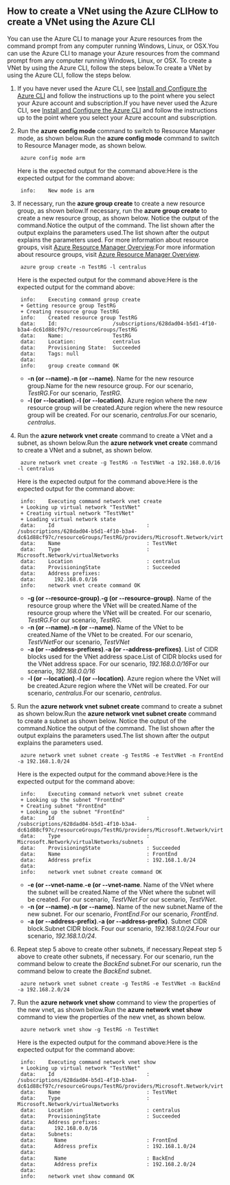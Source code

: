 ## <a name="how-to-create-a-vnet-using-the-azure-cli"></a><span data-ttu-id="ce7c6-101">How to create a VNet using the Azure CLI</span><span class="sxs-lookup"><span data-stu-id="ce7c6-101">How to create a VNet using the Azure CLI</span></span>
<span data-ttu-id="ce7c6-102">You can use the Azure CLI to manage your Azure resources from the command prompt from any computer running Windows, Linux, or OSX.</span><span class="sxs-lookup"><span data-stu-id="ce7c6-102">You can use the Azure CLI to manage your Azure resources from the command prompt from any computer running Windows, Linux, or OSX.</span></span> <span data-ttu-id="ce7c6-103">To create a VNet by using the Azure CLI, follow the steps below.</span><span class="sxs-lookup"><span data-stu-id="ce7c6-103">To create a VNet by using the Azure CLI, follow the steps below.</span></span>

1. <span data-ttu-id="ce7c6-104">If you have never used the Azure CLI, see [Install and Configure the Azure CLI](../articles/cli-install-nodejs.md) and follow the instructions up to the point where you select your Azure account and subscription.</span><span class="sxs-lookup"><span data-stu-id="ce7c6-104">If you have never used the Azure CLI, see [Install and Configure the Azure CLI](../articles/cli-install-nodejs.md) and follow the instructions up to the point where you select your Azure account and subscription.</span></span>
2. <span data-ttu-id="ce7c6-105">Run the **azure config mode** command to switch to Resource Manager mode, as shown below.</span><span class="sxs-lookup"><span data-stu-id="ce7c6-105">Run the **azure config mode** command to switch to Resource Manager mode, as shown below.</span></span>
   
        azure config mode arm
   
    <span data-ttu-id="ce7c6-106">Here is the expected output for the command above:</span><span class="sxs-lookup"><span data-stu-id="ce7c6-106">Here is the expected output for the command above:</span></span>
   
        info:    New mode is arm
3. <span data-ttu-id="ce7c6-107">If necessary, run the **azure group create** to create a new resource group, as shown below.</span><span class="sxs-lookup"><span data-stu-id="ce7c6-107">If necessary, run the **azure group create** to create a new resource group, as shown below.</span></span> <span data-ttu-id="ce7c6-108">Notice the output of the command.</span><span class="sxs-lookup"><span data-stu-id="ce7c6-108">Notice the output of the command.</span></span> <span data-ttu-id="ce7c6-109">The list shown after the output explains the parameters used.</span><span class="sxs-lookup"><span data-stu-id="ce7c6-109">The list shown after the output explains the parameters used.</span></span> <span data-ttu-id="ce7c6-110">For more information about resource groups, visit [Azure Resource Manager Overview](../articles/azure-resource-manager/resource-group-overview.md#resource-groups).</span><span class="sxs-lookup"><span data-stu-id="ce7c6-110">For more information about resource groups, visit [Azure Resource Manager Overview](../articles/azure-resource-manager/resource-group-overview.md#resource-groups).</span></span>
   
        azure group create -n TestRG -l centralus
   
    <span data-ttu-id="ce7c6-111">Here is the expected output for the command above:</span><span class="sxs-lookup"><span data-stu-id="ce7c6-111">Here is the expected output for the command above:</span></span>
   
        info:    Executing command group create
        + Getting resource group TestRG
        + Creating resource group TestRG
        info:    Created resource group TestRG
        data:    Id:                  /subscriptions/628dad04-b5d1-4f10-b3a4-dc61d88cf97c/resourceGroups/TestRG
        data:    Name:                TestRG
        data:    Location:            centralus
        data:    Provisioning State:  Succeeded
        data:    Tags: null
        data:
        info:    group create command OK
   
   * <span data-ttu-id="ce7c6-112">**-n (or --name)**.</span><span class="sxs-lookup"><span data-stu-id="ce7c6-112">**-n (or --name)**.</span></span> <span data-ttu-id="ce7c6-113">Name for the new resource group.</span><span class="sxs-lookup"><span data-stu-id="ce7c6-113">Name for the new resource group.</span></span> <span data-ttu-id="ce7c6-114">For our scenario, *TestRG*.</span><span class="sxs-lookup"><span data-stu-id="ce7c6-114">For our scenario, *TestRG*.</span></span>
   * <span data-ttu-id="ce7c6-115">**-l (or --location)**.</span><span class="sxs-lookup"><span data-stu-id="ce7c6-115">**-l (or --location)**.</span></span> <span data-ttu-id="ce7c6-116">Azure region where the new resource group will be created.</span><span class="sxs-lookup"><span data-stu-id="ce7c6-116">Azure region where the new resource group will be created.</span></span> <span data-ttu-id="ce7c6-117">For our scenario, *centralus*.</span><span class="sxs-lookup"><span data-stu-id="ce7c6-117">For our scenario, *centralus*.</span></span>
4. <span data-ttu-id="ce7c6-118">Run the **azure network vnet create** command to create a VNet and a subnet, as shown below.</span><span class="sxs-lookup"><span data-stu-id="ce7c6-118">Run the **azure network vnet create** command to create a VNet and a subnet, as shown below.</span></span> 
   
        azure network vnet create -g TestRG -n TestVNet -a 192.168.0.0/16 -l centralus
   
    <span data-ttu-id="ce7c6-119">Here is the expected output for the command above:</span><span class="sxs-lookup"><span data-stu-id="ce7c6-119">Here is the expected output for the command above:</span></span>
   
        info:    Executing command network vnet create
        + Looking up virtual network "TestVNet"
        + Creating virtual network "TestVNet"
        + Loading virtual network state
        data:    Id                              : /subscriptions/628dad04-b5d1-4f10-b3a4-dc61d88cf97c/resourceGroups/TestRG/providers/Microsoft.Network/virtualNetworks/TestVNet2
        data:    Name                            : TestVNet
        data:    Type                            : Microsoft.Network/virtualNetworks
        data:    Location                        : centralus
        data:    ProvisioningState               : Succeeded
        data:    Address prefixes:
        data:      192.168.0.0/16
        info:    network vnet create command OK
   
   * <span data-ttu-id="ce7c6-120">**-g (or --resource-group)**.</span><span class="sxs-lookup"><span data-stu-id="ce7c6-120">**-g (or --resource-group)**.</span></span> <span data-ttu-id="ce7c6-121">Name of the resource group where the VNet will be created.</span><span class="sxs-lookup"><span data-stu-id="ce7c6-121">Name of the resource group where the VNet will be created.</span></span> <span data-ttu-id="ce7c6-122">For our scenario, *TestRG*.</span><span class="sxs-lookup"><span data-stu-id="ce7c6-122">For our scenario, *TestRG*.</span></span>
   * <span data-ttu-id="ce7c6-123">**-n (or --name)**.</span><span class="sxs-lookup"><span data-stu-id="ce7c6-123">**-n (or --name)**.</span></span> <span data-ttu-id="ce7c6-124">Name of the VNet to be created.</span><span class="sxs-lookup"><span data-stu-id="ce7c6-124">Name of the VNet to be created.</span></span> <span data-ttu-id="ce7c6-125">For our scenario, *TestVNet*</span><span class="sxs-lookup"><span data-stu-id="ce7c6-125">For our scenario, *TestVNet*</span></span>
   * <span data-ttu-id="ce7c6-126">**-a (or --address-prefixes)**.</span><span class="sxs-lookup"><span data-stu-id="ce7c6-126">**-a (or --address-prefixes)**.</span></span> <span data-ttu-id="ce7c6-127">List of CIDR blocks used for the VNet address space.</span><span class="sxs-lookup"><span data-stu-id="ce7c6-127">List of CIDR blocks used for the VNet address space.</span></span> <span data-ttu-id="ce7c6-128">For our scenario, *192.168.0.0/16*</span><span class="sxs-lookup"><span data-stu-id="ce7c6-128">For our scenario, *192.168.0.0/16*</span></span>
   * <span data-ttu-id="ce7c6-129">**-l (or --location)**.</span><span class="sxs-lookup"><span data-stu-id="ce7c6-129">**-l (or --location)**.</span></span> <span data-ttu-id="ce7c6-130">Azure region where the VNet will be created.</span><span class="sxs-lookup"><span data-stu-id="ce7c6-130">Azure region where the VNet will be created.</span></span> <span data-ttu-id="ce7c6-131">For our scenario, *centralus*.</span><span class="sxs-lookup"><span data-stu-id="ce7c6-131">For our scenario, *centralus*.</span></span>
5. <span data-ttu-id="ce7c6-132">Run the **azure network vnet subnet create** command to create a subnet as shown below.</span><span class="sxs-lookup"><span data-stu-id="ce7c6-132">Run the **azure network vnet subnet create** command to create a subnet as shown below.</span></span> <span data-ttu-id="ce7c6-133">Notice the output of the command.</span><span class="sxs-lookup"><span data-stu-id="ce7c6-133">Notice the output of the command.</span></span> <span data-ttu-id="ce7c6-134">The list shown after the output explains the parameters used.</span><span class="sxs-lookup"><span data-stu-id="ce7c6-134">The list shown after the output explains the parameters used.</span></span>
   
        azure network vnet subnet create -g TestRG -e TestVNet -n FrontEnd -a 192.168.1.0/24
   
    <span data-ttu-id="ce7c6-135">Here is the expected output for the command above:</span><span class="sxs-lookup"><span data-stu-id="ce7c6-135">Here is the expected output for the command above:</span></span>
   
        info:    Executing command network vnet subnet create
        + Looking up the subnet "FrontEnd"
        + Creating subnet "FrontEnd"
        + Looking up the subnet "FrontEnd"
        data:    Id                              : /subscriptions/628dad04-b5d1-4f10-b3a4-dc61d88cf97c/resourceGroups/TestRG/providers/Microsoft.Network/virtualNetworks/TestVNet/subnets/FrontEnd
        data:    Type                            : Microsoft.Network/virtualNetworks/subnets
        data:    ProvisioningState               : Succeeded
        data:    Name                            : FrontEnd
        data:    Address prefix                  : 192.168.1.0/24
        data:
        info:    network vnet subnet create command OK
   
   * <span data-ttu-id="ce7c6-136">**-e (or --vnet-name**.</span><span class="sxs-lookup"><span data-stu-id="ce7c6-136">**-e (or --vnet-name**.</span></span> <span data-ttu-id="ce7c6-137">Name of the VNet where the subnet will be created.</span><span class="sxs-lookup"><span data-stu-id="ce7c6-137">Name of the VNet where the subnet will be created.</span></span> <span data-ttu-id="ce7c6-138">For our scenario, *TestVNet*.</span><span class="sxs-lookup"><span data-stu-id="ce7c6-138">For our scenario, *TestVNet*.</span></span>
   * <span data-ttu-id="ce7c6-139">**-n (or --name)**.</span><span class="sxs-lookup"><span data-stu-id="ce7c6-139">**-n (or --name)**.</span></span> <span data-ttu-id="ce7c6-140">Name of the new subnet.</span><span class="sxs-lookup"><span data-stu-id="ce7c6-140">Name of the new subnet.</span></span> <span data-ttu-id="ce7c6-141">For our scenario, *FrontEnd*.</span><span class="sxs-lookup"><span data-stu-id="ce7c6-141">For our scenario, *FrontEnd*.</span></span>
   * <span data-ttu-id="ce7c6-142">**-a (or --address-prefix)**.</span><span class="sxs-lookup"><span data-stu-id="ce7c6-142">**-a (or --address-prefix)**.</span></span> <span data-ttu-id="ce7c6-143">Subnet CIDR block.</span><span class="sxs-lookup"><span data-stu-id="ce7c6-143">Subnet CIDR block.</span></span> <span data-ttu-id="ce7c6-144">Four our scenario, *192.168.1.0/24*.</span><span class="sxs-lookup"><span data-stu-id="ce7c6-144">Four our scenario, *192.168.1.0/24*.</span></span>
6. <span data-ttu-id="ce7c6-145">Repeat step 5 above to create other subnets, if necessary.</span><span class="sxs-lookup"><span data-stu-id="ce7c6-145">Repeat step 5 above to create other subnets, if necessary.</span></span> <span data-ttu-id="ce7c6-146">For our scenario, run the command below to create the *BackEnd* subnet.</span><span class="sxs-lookup"><span data-stu-id="ce7c6-146">For our scenario, run the command below to create the *BackEnd* subnet.</span></span>
   
        azure network vnet subnet create -g TestRG -e TestVNet -n BackEnd -a 192.168.2.0/24
7. <span data-ttu-id="ce7c6-147">Run the **azure network vnet show** command to view the properties of the new vnet, as shown below.</span><span class="sxs-lookup"><span data-stu-id="ce7c6-147">Run the **azure network vnet show** command to view the properties of the new vnet, as shown below.</span></span>
   
        azure network vnet show -g TestRG -n TestVNet
   
    <span data-ttu-id="ce7c6-148">Here is the expected output for the command above:</span><span class="sxs-lookup"><span data-stu-id="ce7c6-148">Here is the expected output for the command above:</span></span>
   
        info:    Executing command network vnet show
        + Looking up virtual network "TestVNet"
        data:    Id                              : /subscriptions/628dad04-b5d1-4f10-b3a4-dc61d88cf97c/resourceGroups/TestRG/providers/Microsoft.Network/virtualNetworks/TestVNet
        data:    Name                            : TestVNet
        data:    Type                            : Microsoft.Network/virtualNetworks
        data:    Location                        : centralus
        data:    ProvisioningState               : Succeeded
        data:    Address prefixes:
        data:      192.168.0.0/16
        data:    Subnets:
        data:      Name                          : FrontEnd
        data:      Address prefix                : 192.168.1.0/24
        data:
        data:      Name                          : BackEnd
        data:      Address prefix                : 192.168.2.0/24
        data:
        info:    network vnet show command OK


